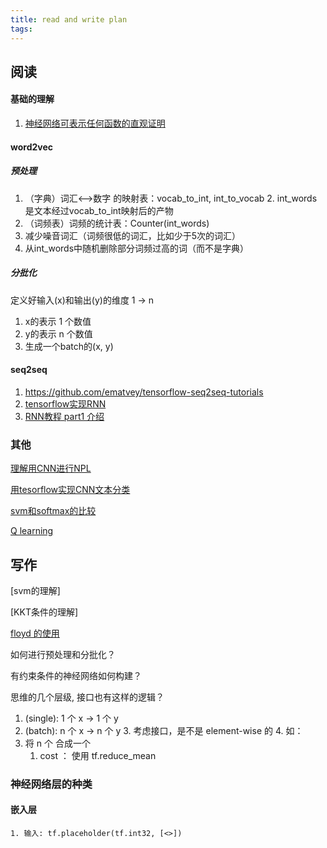 ```yaml
---
title: read and write plan
tags:
---
```


## 阅读
#### 基础的理解
1. [神经网络可表示任何函数的直观证明](http://neuralnetworksanddeeplearning.com/chap4.html)

#### word2vec
##### 预处理
1. （字典）词汇<-->数字 的映射表：vocab_to_int, int_to_vocab
    2. int_words是文本经过vocab_to_int映射后的产物 
2. （词频表）词频的统计表：Counter(int_words) 
3. 减少噪音词汇（词频很低的词汇，比如少于5次的词汇）
3. 从int_words中随机删除部分词频过高的词（而不是字典）

##### 分批化
定义好输入(x)和输出(y)的维度 1 -> n
1. x的表示 1 个数值
2. y的表示 n 个数值
3. 生成一个batch的(x, y)

#### seq2seq
1. https://github.com/ematvey/tensorflow-seq2seq-tutorials
2. [tensorflow实现RNN](http://www.wildml.com/2016/08/rnns-in-tensorflow-a-practical-guide-and-undocumented-features/)
3. [RNN教程 part1 介绍](http://www.wildml.com/2015/09/recurrent-neural-networks-tutorial-part-1-introduction-to-rnns/)

### 其他
[理解用CNN进行NPL](http://www.wildml.com/2015/11/understanding-convolutional-neural-networks-for-nlp/)

[用tesorflow实现CNN文本分类](http://www.wildml.com/2015/12/implementing-a-cnn-for-text-classification-in-tensorflow/)

[svm和softmax的比较](http://cs231n.github.io/linear-classify/#svmvssoftmax)

[Q learning](https://medium.com/emergent-future/simple-reinforcement-learning-with-tensorflow-part-0-q-learning-with-tables-and-neural-networks-d195264329d0)

## 写作

[svm的理解]

[KKT条件的理解]

[floyd 的使用](https://www.floydhub.com/)

如何进行预处理和分批化？

有约束条件的神经网络如何构建？

思维的几个层级, 接口也有这样的逻辑？
1. (single): 1 个 x -> 1 个 y
2. (batch): n 个 x -> n 个 y
    3. 考虑接口，是不是 element-wise 的
    4.  如：
3. 将 n 个 合成一个 
    1. cost ： 使用 tf.reduce_mean 


### 神经网络层的种类
#### 嵌入层
    1. 输入: tf.placeholder(tf.int32, [<>])